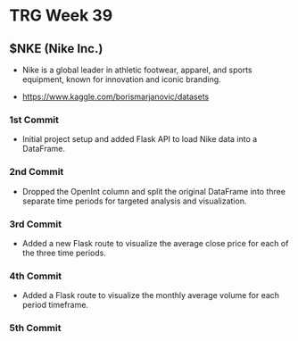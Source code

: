 # TRG Week 39

## $NKE (Nike Inc.)

- Nike is a global leader in athletic footwear, apparel, and sports equipment, known for innovation and iconic branding.

- https://www.kaggle.com/borismarjanovic/datasets

### 1st Commit

- Initial project setup and added Flask API to load Nike data into a DataFrame.

### 2nd Commit

- Dropped the OpenInt column and split the original DataFrame into three separate time periods for targeted analysis and visualization.

### 3rd Commit

- Added a new Flask route to visualize the average close price for each of the three time periods.

### 4th Commit

- Added a Flask route to visualize the monthly average volume for each period timeframe.
### 5th Commit